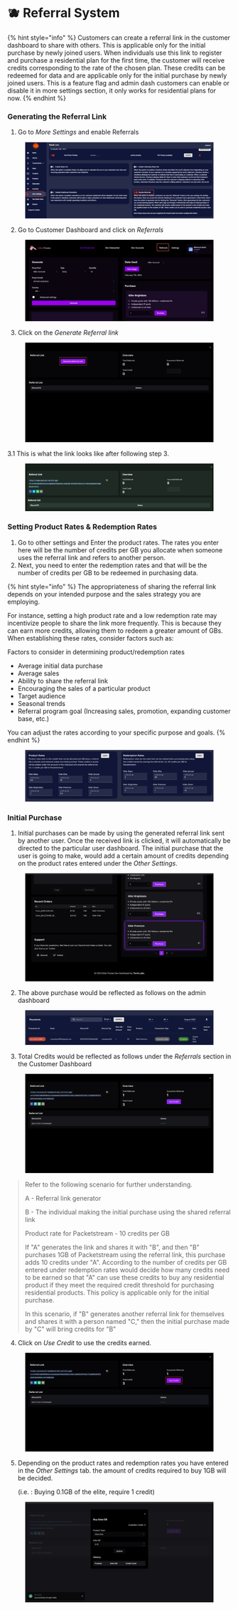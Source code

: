 # 🫐 Referral System

{% hint style="info" %}
Customers can create a referral link in the customer dashboard to share with others. This is applicable only for the initial purchase by newly joined users. When individuals use this link to register and purchase a residential plan for the first time, the customer will receive credits corresponding to the rate of the chosen plan. These credits can be redeemed for data and are applicable only for the initial purchase by newly joined users. This is a feature flag and admin dash customers can enable or disable it in more settings section, it only works for residential plans for now.
{% endhint %}

### Generating the Referral Link

1. Go to _More Settings_ and enable Referrals

<figure><img src="../.gitbook/assets/3 (16).png" alt=""><figcaption></figcaption></figure>

2. Go to Customer Dashboard and click on _Referrals_

<figure><img src="../.gitbook/assets/2024-02-07 15_13_13-Killer Proxies Dev.png" alt=""><figcaption></figcaption></figure>

3. Click on the _Generate Referral link_

<figure><img src="../.gitbook/assets/4 (10).png" alt=""><figcaption></figcaption></figure>

3.1 This is what the link looks like after following step 3.

<figure><img src="../.gitbook/assets/5 (10).png" alt=""><figcaption></figcaption></figure>

### Setting Product Rates & Redemption Rates

1. Go to other settings and Enter the product rates. The rates you enter here will be the number of credits per GB you allocate when someone uses the referral link and refers to another person.&#x20;
2. Next, you need to enter the redemption rates and that will be the number of credits per GB to be redeemed in purchasing data.



{% hint style="info" %}
The appropriateness of sharing the referral link depends on your intended purpose and the sales strategy you are employing.

For instance, setting a high product rate and a low redemption rate may incentivize people to share the link more frequently. This is because they can earn more credits, allowing them to redeem a greater amount of GBs. When establishing these rates, consider factors such as:

Factors to consider in determining product/redemption rates

* Average initial data purchase&#x20;
* Average sales&#x20;
* Ability to share the referral link&#x20;
* Encouraging the sales of a particular product&#x20;
* Target audience
* Seasonal trends
* Referral program goal (Increasing sales, promotion, expanding customer base, etc.)

You can adjust the rates according to your specific purpose and goals.
{% endhint %}



<figure><img src="../.gitbook/assets/Screenshot 2024-01-11 at 11.59.46.png" alt=""><figcaption></figcaption></figure>

### Initial Purchase

1. Initial purchases can be made by using the generated referral link sent by another user. Once the received link is clicked, it will automatically be directed to the particular user dashboard. The initial purchase that the user is going to make, would add a certain amount of credits depending on the product rates entered under the _Other Settings_.

<figure><img src="../.gitbook/assets/Screenshot 2023-08-21 at 16.10.23.png" alt=""><figcaption></figcaption></figure>

2. The above purchase would be reflected as follows on the admin dashboard

<figure><img src="../.gitbook/assets/Screenshot 2023-08-21 at 16.11.49.png" alt=""><figcaption></figcaption></figure>

3. Total Credits would be reflected as follows under the _Referrals_ section in the Customer Dashboard

<figure><img src="../.gitbook/assets/Screenshot 2023-08-21 at 16.13.12.png" alt=""><figcaption></figcaption></figure>



> Refer to the following scenario for further understanding.
>
>
>
> A - Referral link generator&#x20;
>
> B - The individual making the initial purchase using the shared referral link&#x20;
>
> Product rate for Packetstream - 10 credits per GB
>
> If "A" generates the link and shares it with "B", and then "B" purchases 1GB of Packetstream using the referral link, this purchase adds 10 credits under "A". According to the number of credits per GB entered under redemption rates would decide how many credits need to be earned so that "A" can use these credits to buy any residential product if they meet the required credit threshold for purchasing residential products. This policy is applicable only for the initial purchase.
>
> In this scenario, if "B" generates another referral link for themselves and shares it with a person named "C," then the initial purchase made by "C" will bring credits for "B"

4. Click on _Use Credit_ to use the credits earned.

<figure><img src="../.gitbook/assets/7 (5).png" alt=""><figcaption></figcaption></figure>

5.  Depending on the product rates and redemption rates you have entered in the _Other Settings_ tab. the amount of credits required to buy 1GB will be decided.

    (i.e. : Buying 0.1GB of the elite, require 1 credit)

<figure><img src="../.gitbook/assets/Screenshot 2023-08-21 at 16.18.50.png" alt=""><figcaption></figcaption></figure>

